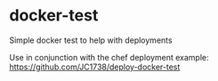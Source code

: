 # docker-test
Simple docker test to help with deployments

Use in conjunction with the chef deployment example:  https://github.com/JC1738/deploy-docker-test


